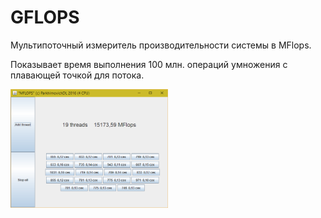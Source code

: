 # GFLOPS
Мультипоточный измеритель производительности системы в MFlops.

Показывает время выполнения 100 млн. операций умножения с плавающей точкой для потока.


<img src="./2016-07-09.png" width="50%"/>

